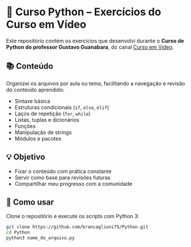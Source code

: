 # 🐍 Curso Python – Exercícios do Curso em Vídeo

Este repositório contém os exercícios que desenvolvi durante o **Curso de Python do professor Gustavo Guanabara**, do canal [Curso em Vídeo](https://www.cursoemvideo.com/).

## 📚 Conteúdo

Organizei os arquivos por aula ou tema, facilitando a navegação e revisão do conteúdo aprendido:

- Sintaxe básica
- Estruturas condicionais (`if`, `else`, `elif`)
- Laços de repetição (`for`, `while`)
- Listas, tuplas e dicionários
- Funções
- Manipulação de strings
- Módulos e pacotes

## 💡 Objetivo

- Fixar o conteúdo com prática constante
- Servir como base para revisões futuras
- Compartilhar meu progresso com a comunidade

## 🚀 Como usar

Clone o repositório e execute os scripts com Python 3:

```bash
git clone https://github.com/brancaglioni75/Python.git
cd Python
python3 nome_do_arquivo.py
